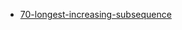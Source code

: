 - [70-longest-increasing-subsequence](https://leetcode.com/problems/longest-increasing-subsequence/)